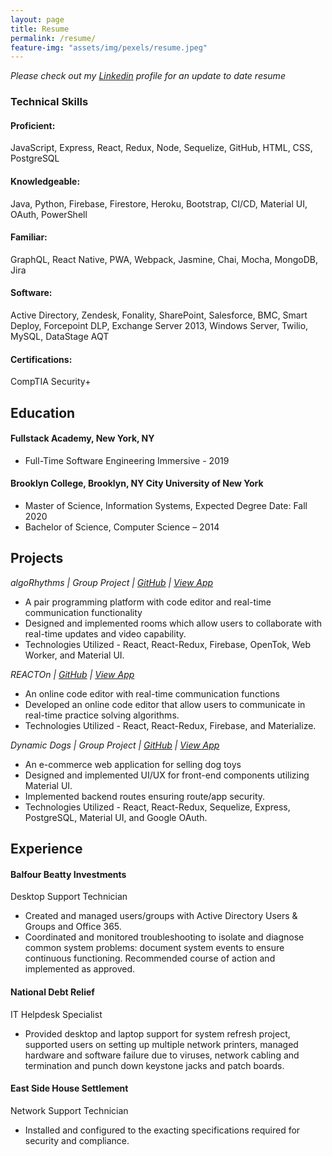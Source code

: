 ```yaml
---
layout: page
title: Resume
permalink: /resume/
feature-img: "assets/img/pexels/resume.jpeg"
---
```


*Please check out my [Linkedin](https://www.linkedin.com/in/feng-jiang/) profile for an update to date resume*

### Technical Skills

#### Proficient:
JavaScript, Express, React, Redux, Node, Sequelize, GitHub, HTML, CSS, PostgreSQL
#### Knowledgeable:
Java, Python, Firebase, Firestore, Heroku, Bootstrap, CI/CD, Material UI, OAuth, PowerShell
#### Familiar:
GraphQL, React Native, PWA, Webpack, Jasmine, Chai, Mocha, MongoDB, Jira
#### Software:
Active Directory, Zendesk, Fonality, SharePoint, Salesforce, BMC, Smart Deploy, Forcepoint DLP, Exchange Server 2013, Windows Server, Twilio, MySQL, DataStage AQT
#### Certifications:
CompTIA Security+

Education
----------------------------
#### Fullstack Academy, New York, NY
* Full-Time Software Engineering Immersive - 2019
#### Brooklyn College, Brooklyn, NY City University of New York
* Master of Science, Information Systems, Expected Degree Date: Fall 2020
* Bachelor of Science, Computer Science – 2014

Projects
----------------------------
_algoRhythms | Group Project | [GitHub](github.com/tangoswift/algoRhythms) | [View App](https://algorhythms1904.firebaseapp.com)_
* A pair programming platform with code editor and real-time communication functionality
*	Designed and implemented rooms which allow users to collaborate with real-time updates and video capability.
*	Technologies Utilized - React, React-Redux, Firebase, OpenTok, Web Worker, and Material UI.

_REACTOn | [GitHub](github.com/fjiang91/REACTOn) | [View App](https://reacton-8068b.firebaseapp.com)_
* An online code editor with real-time communication functions
*	Developed an online code editor that allow users to communicate in real-time practice solving algorithms.
*	Technologies Utilized - React, React-Redux, Firebase, and Materialize.

_Dynamic Dogs | Group Project | [GitHub](github.com/dynamicdogs-org) | [View App](https://dynamic-dogs.herokuapp.com)_
* An e-commerce web application for selling dog toys
*	Designed and implemented UI/UX for front-end components utilizing Material UI.
*	Implemented backend routes ensuring route/app security.
*	Technologies Utilized - React, React-Redux, Sequelize, Express, PostgreSQL, Material UI, and Google OAuth.

Experience
----------------------------
#### Balfour Beatty Investments
Desktop Support Technician
*	Created and managed users/groups with Active Directory Users & Groups and Office 365.
*	Coordinated and monitored troubleshooting to isolate and diagnose common system problems: document system events to ensure continuous functioning. Recommended course of action and implemented as approved.

#### National Debt Relief
IT Helpdesk Specialist
*	Provided desktop and laptop support for system refresh project, supported users on setting up multiple network printers, managed hardware and software failure due to viruses, network cabling and termination and punch down keystone jacks and patch boards.

#### East Side House Settlement
Network Support Technician
*	Installed and configured to the exacting specifications required for security and compliance.
